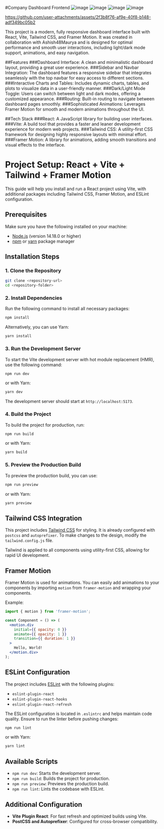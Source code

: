 #Company Dashboard Frontend
![image](https://github.com/user-attachments/assets/861fa40c-a3d9-4f89-9ebd-309fc5ae390f)
![image](https://github.com/user-attachments/assets/dbf061ae-50b1-4be0-bc81-0b2033c60663)
![image](https://github.com/user-attachments/assets/220fc5a5-e8b9-4b26-a5c8-1c384fdd74cb)
![image](https://github.com/user-attachments/assets/87d762c0-e81b-4583-b637-9661f7da7025)

https://github.com/user-attachments/assets/2f3b8f76-af9e-40f8-b148-adf349bc05b2

This project is a modern, fully responsive dashboard interface built with React, Vite, Tailwind CSS, and Framer Motion. It was created in collaboration with Ashish48Maurya and is designed for optimal performance and smooth user interactions, including light/dark mode support, animations, and easy navigation.

##Features
###Dashboard Interface: A clean and minimalistic dashboard layout, providing a great user experience.
###Sidebar and Navbar Integration: The dashboard features a responsive sidebar that integrates seamlessly with the top navbar for easy access to different sections.
###Interactive Charts and Tables: Includes dynamic charts, tables, and plots to visualize data in a user-friendly manner.
###Dark/Light Mode Toggle: Users can switch between light and dark modes, offering a customized appearance.
###Routing: Built-in routing to navigate between dashboard pages smoothly.
###Sophisticated Animations: Leverages Framer Motion for smooth and modern animations throughout the UI.

##Tech Stack
###React: A JavaScript library for building user interfaces.
###Vite: A build tool that provides a faster and leaner development experience for modern web projects.
###Tailwind CSS: A utility-first CSS framework for designing highly responsive layouts with minimal effort.
###Framer Motion: A library for animations, adding smooth transitions and visual effects to the interface.

# Project Setup: React + Vite + Tailwind + Framer Motion

This guide will help you install and run a React project using Vite, with additional packages including Tailwind CSS, Framer Motion, and ESLint configuration.

## Prerequisites

Make sure you have the following installed on your machine:
- [Node.js](https://nodejs.org/) (version 14.18.0 or higher)
- [npm](https://www.npmjs.com/) or [yarn](https://yarnpkg.com/) package manager

## Installation Steps

### 1. Clone the Repository
```bash
git clone <repository-url>
cd <repository-folder>
```

### 2. Install Dependencies
Run the following command to install all necessary packages:
```bash
npm install
```

Alternatively, you can use Yarn:
```bash
yarn install
```

### 3. Run the Development Server
To start the Vite development server with hot module replacement (HMR), use the following command:
```bash
npm run dev
```

or with Yarn:
```bash
yarn dev
```

The development server should start at `http://localhost:5173`.

### 4. Build the Project
To build the project for production, run:
```bash
npm run build
```

or with Yarn:
```bash
yarn build
```

### 5. Preview the Production Build
To preview the production build, you can use:
```bash
npm run preview
```

or with Yarn:
```bash
yarn preview
```

## Tailwind CSS Integration
This project includes [Tailwind CSS](https://tailwindcss.com/) for styling. It is already configured with `postcss` and `autoprefixer`. To make changes to the design, modify the `tailwind.config.js` file.

Tailwind is applied to all components using utility-first CSS, allowing for rapid UI development.

## Framer Motion
Framer Motion is used for animations. You can easily add animations to your components by importing `motion` from `framer-motion` and wrapping your components.

Example:
```jsx
import { motion } from 'framer-motion';

const Component = () => (
  <motion.div
    initial={{ opacity: 0 }}
    animate={{ opacity: 1 }}
    transition={{ duration: 1 }}
  >
    Hello, World!
  </motion.div>
);
```

## ESLint Configuration
The project includes [ESLint](https://eslint.org/) with the following plugins:
- `eslint-plugin-react`
- `eslint-plugin-react-hooks`
- `eslint-plugin-react-refresh`

The ESLint configuration is located in `.eslintrc` and helps maintain code quality. Ensure to run the linter before pushing changes:
```bash
npm run lint
```

or with Yarn:
```bash
yarn lint
```

## Available Scripts

- `npm run dev`: Starts the development server.
- `npm run build`: Builds the project for production.
- `npm run preview`: Previews the production build.
- `npm run lint`: Lints the codebase with ESLint.

## Additional Configuration
- **Vite Plugin React**: For fast refresh and optimized builds using Vite.
- **PostCSS and Autoprefixer**: Configured for cross-browser compatibility.
